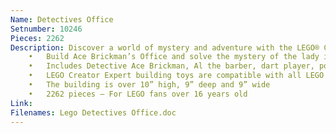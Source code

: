 ```yaml
---
Name: Detectives Office
Setnumber: 10246
Pieces: 2262
Description: Discover a world of mystery and adventure with the LEGO® Creator Expert Detective’s Office! Step through the open archway and into the barbershop, where seated customers are pampered in the reflection of a large wall mirror, while next door, competitors play pool and darts beneath the comforting whir of a rotating ceiling fan. Venture to the first floor and you’ll find the detective’s office, his desk strewn with clues, a safe containing valuable evidence and a concealed wall compartment. Then visit the adjacent bathroom, featuring a classic pull-chain toilet, before taking the stairway to the well-equipped kitchen, from where you can access the roof terrace, complete with large water tower. This latest addition to the LEGO Modular Building series is packed with unsurpassed detail and hidden surprises. Easy-to-remove roof and ceilings provide access to the delightful interior, while the exterior of the building features a decorative roofline and a beautifully designed façade. Can you solve the smuggling mystery? Includes 6 minifigures with assorted accessories: Detective Ace Brickman, Al the barber, dart player, pool player, police woman and a mysterious lady in red.
	•	Build Ace Brickman’s Office and solve the mystery of the lady in red!
	•	Includes Detective Ace Brickman, Al the barber, dart player, pool player, police woman and a mysterious lady in red minifigures
	•	LEGO Creator Expert building toys are compatible with all LEGO construction sets for creative building
	•	The building is over 10” high, 9” deep and 9” wide
	•	2262 pieces – For LEGO fans over 16 years old
Link:
Filenames: Lego Detectives Office.doc
---
```

